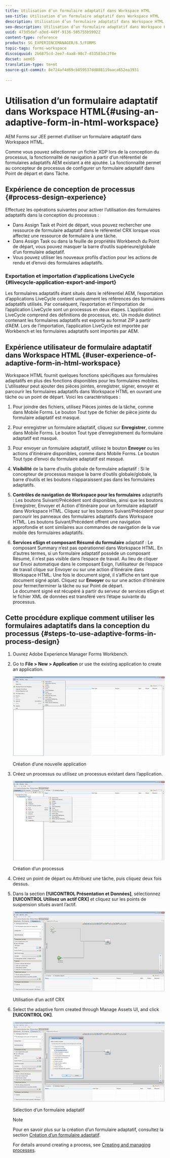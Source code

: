 ```yaml
---
title: Utilisation d’un formulaire adaptatif dans Workspace HTML
seo-title: Utilisation d’un formulaire adaptatif dans Workspace HTML
description: Utilisation d’un formulaire adaptatif dans Workspace HTML
seo-description: Utilisation d’un formulaire adaptatif dans Workspace HTML
uuid: 473d5daf-a3ed-449f-9136-585755b59922
content-type: reference
products: SG_EXPERIENCEMANAGER/6.5/FORMS
topic-tags: forms-workspace
discoiquuid: 2b6875cd-2ee7-4aa8-90c7-d33583dc2f0e
docset: aem65
translation-type: tm+mt
source-git-commit: 8e724af4d69cb859537dd088119aaca652ea3931

---
```



# Utilisation d’un formulaire adaptatif dans Workspace HTML{#using-an-adaptive-form-in-html-workspace}

AEM Forms sur JEE permet d’utiliser un formulaire adaptatif dans Workspace HTML.

Comme vous pouvez sélectionner un fichier XDP lors de la conception du processus, la fonctionnalité de navigation à partir d’un référentiel de formulaires adaptatifs AEM existant a été ajoutée. La fonctionnalité permet au concepteur de processus de configurer un formulaire adaptatif dans Point de départ et dans Tâche.

## Expérience de conception de processus {#process-design-experience}

Effectuez les opérations suivantes pour activer l’utilisation des formulaires adaptatifs dans la conception du processus :

* Dans Assign Task et Point de départ, vous pouvez rechercher une ressource de formulaire adaptatif dans le référentiel CRX lorsque vous affectez une ressource de formulaire à une tâche.
* Dans Assign Task ou dans la feuille de propriétés Workbench du Point de départ, vous pouvez masquer la barre d’outils supérieure/globale d’un formulaire adaptatif.
* Vous pouvez utiliser les nouveaux profils d’action pour les actions de rendu et d’envoi des formulaires adaptatifs.

### Exportation et importation d’applications LiveCycle {#livecycle-application-export-and-import}

Les formulaires adaptatifs étant situés dans le référentiel AEM, l’exportation d’applications LiveCycle contient uniquement les références des formulaires adaptatifs utilisés. Par conséquent, l’exportation et l’importation de l’application LiveCycle sont un processus en deux étapes. L’application LiveCycle comprend des définitions de processus, etc. Un module distinct contenant les formulaires adaptatifs est exporté au format ZIP à partir d’AEM. Lors de l’importation, l’application LiveCycle est importée par Workbench et les formulaires adaptatifs sont importés par AEM.

## Expérience utilisateur de formulaire adaptatif dans Workspace HTML {#user-experience-of-adaptive-form-in-html-workspace}

Workspace HTML fournit quelques fonctions spécifiques aux formulaires adaptatifs en plus des fonctions disponibles pour les formulaires mobiles. L’utilisateur peut ajouter des pièces jointes, enregistrer, signer, envoyer et parcourir les formulaires adaptatifs dans Workspace HTML en ouvrant une tâche ou un point de départ. Voici les caractéristiques :

1. Pour joindre des fichiers, utilisez Pièces jointes de la tâche, comme dans Mobile Forms. Le bouton Tout type de fichier de pièce jointe du formulaire adaptatif est masqué.

1. Pour enregistrer un formulaire adaptatif, cliquez sur **Enregistrer**, comme dans Mobile Forms. Le bouton Tout type d’enregistrement du formulaire adaptatif est masqué.

1. Pour envoyer un formulaire adaptatif, utilisez le bouton **Envoyer** ou les actions d’itinéraire disponibles, comme dans Mobile Forms. Le bouton Tout type d’envoi du formulaire adaptatif est masqué.

1. **Visibilité** de la barre d’outils globale de formulaire adaptatif : Si le concepteur de processus masque la barre d’outils globale/globale, la barre d’outils et les boutons n’apparaissent pas dans les formulaires adaptatifs.

1. **Contrôles de navigation de Workspace pour les formulaires** adaptatifs : Les boutons Suivant/Précédent sont disponibles, ainsi que les boutons Enregistrer, Envoyer et Action d’itinéraire pour un formulaire adaptatif dans Workspace HTML. Cliquez sur les boutons Suivant/Précédent pour parcourir les panneaux des formulaires adaptatifs dans Workspace HTML. Les boutons Suivant/Précédent offrent une navigation approfondie et sont similaires aux commandes de navigation de la vue mobile des formulaires adaptatifs.

1. **Services eSign et composant Résumé du formulaire** adaptatif : Le composant Summary n’est pas opérationnel dans Workspace HTML. En d’autres termes, si un formulaire adaptatif possède un composant Résumé, il n’est pas visible dans l’espace de travail. Au lieu de cliquer sur Envoi automatique dans le composant Esign, l’utilisateur de l’espace de travail clique sur Envoyer ou sur une action d’itinéraire dans Workspace HTML. Une fois le document signé, il s’affiche en tant que document signé aplati. Cliquez sur **Envoyer** ou sur une action d’itinéraire pour fermer/terminer la tâche ou sur Point de départ.\
   Le document signé est récupéré à partir du serveur de services eSign et le fichier XML de données est transféré vers l’étape suivante du processus.

## Cette procédure explique comment utiliser les formulaires adaptatifs dans la conception du processus {#steps-to-use-adaptive-forms-in-process-design}

1. Ouvrez Adobe Experience Manager Forms Workbench.

1. Go to **File > New > Application** or use the existing application to create an application.

   ![Création d’une nouvelle application](assets/create_new_appl.png)

   Création d’une nouvelle application

1. Créez un processus ou utilisez un processus existant dans l’application.

   ![Création d’un nouveau processus](assets/create_new_process.png)

   Création d’un processus

1. Créez un point de départ ou Attribuez une tâche, puis cliquez deux fois dessus.
1. Dans la section **[!UICONTROL Présentation et Données]**, sélectionnez **[!UICONTROL Utilisez un actif CRX]** et cliquez sur les points de suspension situés avant l’actif.

   ![Utilisation d’un actif CRX](assets/use_crx_asset.png)

   Utilisation d’un actif CRX

1. Select the adaptive form created through Manage Assets UI, and click **[!UICONTROL OK]**.

   ![Sélection d’un formulaire adaptatif](assets/selecting_form.png)

   Sélection d’un formulaire adaptatif

   >[!NOTE]
   >
   >Pour en savoir plus sur la création d’un formulaire adaptatif, consultez la section [Création d’un formulaire adaptatif](../../forms/using/creating-adaptive-form.md).
   >
   >
   >For details around creating a process, see [Creating and managing processes](https://help.adobe.com/en_US/AEMForms/6.1/WorkbenchHelp/WS92d06802c76abadb-1cc35bda128261a20dd-7ff7.2.html).

